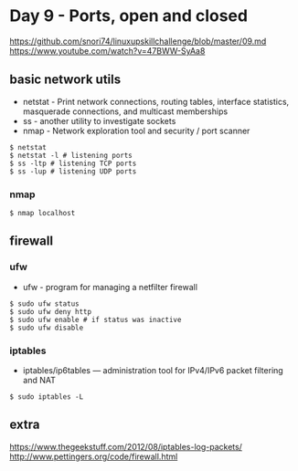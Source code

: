 # Day 9 - Ports, open and closed

https://github.com/snori74/linuxupskillchallenge/blob/master/09.md  
https://www.youtube.com/watch?v=47BWW-SyAa8

## basic network utils

- netstat - Print network connections, routing tables, interface statistics, masquerade connections, and multicast memberships
- ss - another utility to investigate sockets
- nmap - Network exploration tool and security / port scanner

```shell
$ netstat
$ netstat -l # listening ports
$ ss -ltp # listening TCP ports
$ ss -lup # listening UDP ports
```

### nmap

```shell
$ nmap localhost
```

## firewall

### ufw

- ufw - program for managing a netfilter firewall

```shell
$ sudo ufw status
$ sudo ufw deny http
$ sudo ufw enable # if status was inactive
$ sudo ufw disable
```

### iptables

- iptables/ip6tables — administration tool for IPv4/IPv6 packet filtering and NAT

```shell
$ sudo iptables -L
```

## extra

https://www.thegeekstuff.com/2012/08/iptables-log-packets/  
http://www.pettingers.org/code/firewall.html
